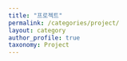 ```yaml
---
title: "프로젝트"
permalink: /categories/project/
layout: category
author_profile: true
taxonomy: Project
---
```

